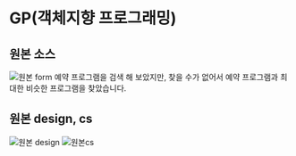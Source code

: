 # GP(객체지향 프로그래밍)
## 원본 소스
![원본 form](https://github.com/Jun-1108/GP/assets/48702150/6a072916-810a-445c-a75c-da843ec7cd12)
예약 프로그램을 검색 해 보았지만, 찾을 수가 없어서 예약 프로그램과 최대한 비슷한 프로그램을 찾았습니다.
## 원본 design, cs
![원본 design](https://github.com/Jun-1108/GP/assets/48702150/81a57f55-f6f3-438e-8f8f-efc03ad569b8)
![원본cs](https://github.com/Jun-1108/GP/assets/48702150/88644c71-99c0-4c5e-b5bc-e2a5023166a8)


